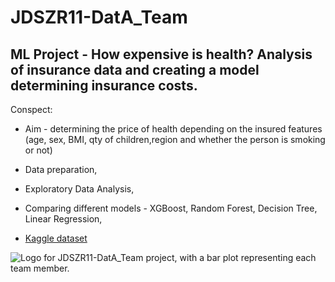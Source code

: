 # JDSZR11-DatA_Team
## ML Project - How expensive is health? Analysis of insurance data and creating a model determining insurance costs.

Conspect:
- Aim - determining the price of health depending on the insured features (age, sex, BMI, qty of children,region and whether the person is smoking or not)
- Data preparation,
- Exploratory Data Analysis,
- Comparing different models - XGBoost, Random Forest, Decision Tree, Linear Regression,

- <a href="https://www.kaggle.com/datasets/mirichoi0218/insurance">Kaggle dataset</a>

![Logo for JDSZR11-DatA_Team project, with a bar plot representing each team member.](https://github.com/infoshareacademy/JDSZR11-DatA_Team/tree/Project_ML/DatA_Team_logo.jpg "Logo")
